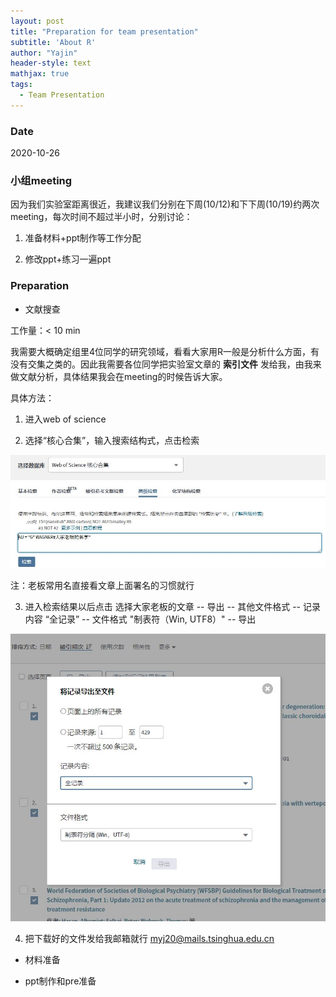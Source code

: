 ```yaml
---
layout: post
title: "Preparation for team presentation"
subtitle: 'About R'
author: "Yajin"
header-style: text
mathjax: true
tags:
  - Team Presentation
---
```


### Date
2020-10-26

### 小组meeting

因为我们实验室距离很近，我建议我们分别在下周(10/12)和下下周(10/19)约两次meeting，每次时间不超过半小时，分别讨论：

1. 准备材料+ppt制作等工作分配

2. 修改ppt+练习一遍ppt

### Preparation
- 文献搜查

工作量：< 10 min

我需要大概确定组里4位同学的研究领域，看看大家用R一般是分析什么方面，有没有交集之类的。因此我需要各位同学把实验室文章的 __索引文件__ 发给我，由我来做文献分析，具体结果我会在meeting的时候告诉大家。

具体方法：

1. 进入web of science

2. 选择“核心合集”，输入搜索结构式，点击检索

![Figure1](/img/in-post/wos.png)

注：老板常用名直接看文章上面署名的习惯就行

3. 进入检索结果以后点击 选择大家老板的文章 -- 导出 -- 其他文件格式 -- 记录内容 “全记录” -- 文件格式 "制表符（Win, UTF8）" -- 导出

![Figure1](/img/in-post/wos2.png)

4. 把下载好的文件发给我邮箱就行 [myj20@mails.tsinghua.edu.cn](mailto:myj20@mails.tsinghua.edu.cn)

- 材料准备

- ppt制作和pre准备
